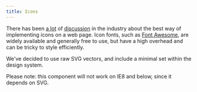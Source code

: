 ```yaml
---
title: Icons
---
```

<div class="jumpnav"></div>

There has been [a lot](https://css-tricks.com/icon-fonts-vs-svg/) of [discussion](http://ianfeather.co.uk/ten-reasons-we-switched-from-an-icon-font-to-svg/) in the industry about the best way of implementing icons on a web page. Icon fonts, such as [Font Awesome](http://fortawesome.github.io/Font-Awesome/), are widely available and generally free to use, but have a high overhead and can be tricky to style efficiently.

We've decided to use raw SVG vectors, and include a minimal set within the design system.

Please note: this component will not work on IE8 and below, since it depends on SVG.
